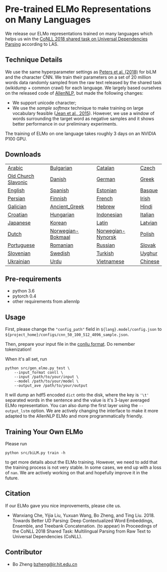 Pre-trained ELMo Representations on Many Languages
==================================================

We release our ELMo representations trained on many languages
which helps us win the [CoNLL 2018 shared task on Universal Dependencies Parsing](http://universaldependencies.org/conll18/results.html)
according to LAS.

## Technique Details

We use the same hyperparameter settings as [Peters et al. (2018)](https://arxiv.org/abs/1802.05365) for biLM
and the character CNN.
We train their parameters
on a set of 20 million words data randomly
sampled from the raw text released by the shared task (wikidump + common crawl) for each language.
We largely based ourselves on the released code of [AllenNLP](https://allennlp.org/), but made the following changes:

* We support unicode character; 
* We use the *sample softmax* technique
to make training on large vocabulary feasible ([Jean et al., 2015](https://arxiv.org/abs/1412.2007)).
However, we use a window of words surrounding the target word
as negative samples and it shows better performance in our preliminary experiments.

The training of ELMo on one language takes roughly 3 days on an NVIDIA P100 GPU.


## Downloads

|   |   |   |   |
|---|---|---|---|
| [Arabic](http://pbmpb9h15.bkt.gdipper.com/ar.model.tar.xz) | [Bulgarian](http://pbmpb9h15.bkt.gdipper.com/bg.model.tar.xz) | [Catalan](http://pbmpb9h15.bkt.gdipper.com/ca.model.tar.xz) | [Czech](http://pbmpb9h15.bkt.gdipper.com/cs.model.tar.xz)  |
| [Old Church Slavonic](http://pbmpb9h15.bkt.gdipper.com/cu.model.tar.xz) | [Danish](http://pbmpb9h15.bkt.gdipper.com/da.model.tar.xz) | [German](http://pbmpb9h15.bkt.gdipper.com/de.model.tar.xz) | [Greek](http://pbmpb9h15.bkt.gdipper.com/el.model.tar.xz) | 
| [English](http://pbmpb9h15.bkt.gdipper.com/en.model.tar.xz) | [Spanish](http://pbmpb9h15.bkt.gdipper.com/es.model.tar.xz) | [Estonian](http://pbmpb9h15.bkt.gdipper.com/et.model.tar.xz) | [Basque](http://pbmpb9h15.bkt.gdipper.com/eu.model.tar.xz) |
| [Persian](http://pbmpb9h15.bkt.gdipper.com/fa.model.tar.xz) | [Finnish](http://pbmpb9h15.bkt.gdipper.com/fi.model.tar.xz) | [French](http://pbmpb9h15.bkt.gdipper.com/fr.model.tar.xz) | [Irish](http://pbmpb9h15.bkt.gdipper.com/ga.model.tar.xz) | 
| [Galician](http://pbmpb9h15.bkt.gdipper.com/gl.model.tar.xz) | [Ancient_Greek](http://pbmpb9h15.bkt.gdipper.com/grc.model.tar.xz) | [Hebrew](http://pbmpb9h15.bkt.gdipper.com/he.model.tar.xz) | [Hindi](http://pbmpb9h15.bkt.gdipper.com/hi.model.tar.xz) | 
| [Croatian](http://pbmpb9h15.bkt.gdipper.com/hr.model.tar.xz) | [Hungarian](http://pbmpb9h15.bkt.gdipper.com/hu.model.tar.xz) | [Indonesian](http://pbmpb9h15.bkt.gdipper.com/id.model.tar.xz) | [Italian](http://pbmpb9h15.bkt.gdipper.com/it.model.tar.xz) |
| [Japanese](http://pbmpb9h15.bkt.gdipper.com/ja.model.tar.xz) | [Korean](http://pbmpb9h15.bkt.gdipper.com/ko.model.tar.xz) | [Latin](http://pbmpb9h15.bkt.gdipper.com/la.model.tar.xz) | [Latvian](http://pbmpb9h15.bkt.gdipper.com/lv.model.tar.xz) |
| [Dutch](http://pbmpb9h15.bkt.gdipper.com/nl.model.tar.xz) | [Norwegian-Bokmaal](http://pbmpb9h15.bkt.gdipper.com/no_bokmaal.model.tar.xz) | [Norwegian-Nynorsk](http://pbmpb9h15.bkt.gdipper.com/no_nynorsk.model.tar.xz) | [Polish](http://pbmpb9h15.bkt.gdipper.com/pl.model.tar.xz) | 
| [Portuguese](http://pbmpb9h15.bkt.gdipper.com/pt.model.tar.xz) | [Romanian](http://pbmpb9h15.bkt.gdipper.com/ro.model.tar.xz) | [Russian](http://pbmpb9h15.bkt.gdipper.com/ru.model.tar.xz) | [Slovak](http://pbmpb9h15.bkt.gdipper.com/sk.model.tar.xz) |
| [Slovenian](http://pbmpb9h15.bkt.gdipper.com/sl.model.tar.xz) | [Swedish](http://pbmpb9h15.bkt.gdipper.com/sv.model.tar.xz) | [Turkish](http://pbmpb9h15.bkt.gdipper.com/tr.model.tar.xz) | [Uyghur](http://pbmpb9h15.bkt.gdipper.com/ug.model.tar.xz) |
| [Ukrainian](http://pbmpb9h15.bkt.gdipper.com/uk.model.tar.xz) | [Urdu](http://pbmpb9h15.bkt.gdipper.com/ur.model.tar.xz) | [Vietnamese](http://pbmpb9h15.bkt.gdipper.com/vi.model.tar.xz) | [Chinese](http://pbmpb9h15.bkt.gdipper.com/zh.model.tar.xz) | 

## Pre-requirements

* python 3.6 
* pytorch 0.4
* other requirements from allennlp

## Usage

First, please change the `"config_path"` field in `${lang}.model/config.json`
to `${project_home}/configs/cnn_50_100_512_4096_sample.json`.

Then, prepare your input file in the [conllu format](http://universaldependencies.org/format.html).
Do remember tokenization!

When it's all set, run

```
python src/gen_elmo.py test \
    --input_format conll \
    --input /path/to/your/input \
    --model /path/to/your/model \
    --output_ave /path/to/your/output
```

It will dump an hdf5 encoded `dict` onto the disk, where the key is `'\t'` separated
words in the sentence and the value is it's 3-layer averaged ELMo representation.
You can also dump the first layer using the `--output_lstm` option.
We are actively changing the interface to make it more adapted to the 
AllenNLP ELMo and more programmatically friendly.

## Training Your Own ELMo

Please run 
```
python src/biLM.py train -h
```
to get more details about the ELMo training. However, we
need to add that the training process is not very stable.
In some cases, we end up with a loss of `nan`. We are actively working on that and hopefully
improve it in the future.

## Citation

If our ELMo gave you nice improvements, please cite us.

* Wanxiang Che, Yijia Liu, Yuxuan Wang, Bo Zheng, and Ting Liu. 2018. Towards Better UD Parsing: Deep Contextualized Word Embeddings, Ensemble, and Treebank Concatenation. (to appear) In Proceedings of the CoNLL 2018 Shared Task: Multilingual Parsing from Raw Text to Universal Dependencies (CoNLL).


## Contributor

* Bo Zheng <bzheng@ir.hit.edu.cn>